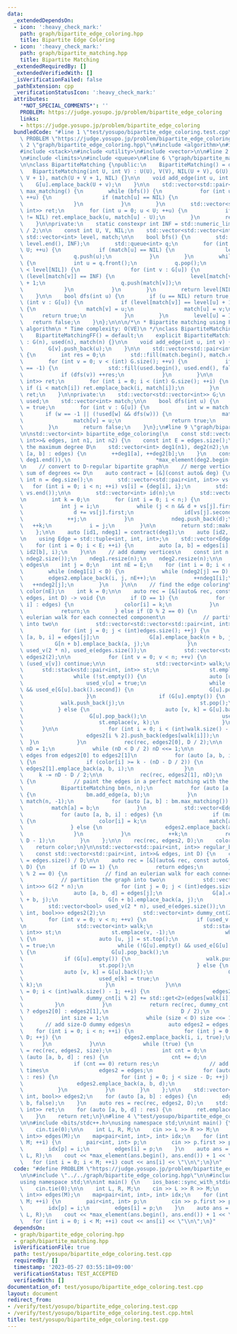 ```yaml
---
data:
  _extendedDependsOn:
  - icon: ':heavy_check_mark:'
    path: graph/bipartite_edge_coloring.hpp
    title: Bipartite Edge Coloring
  - icon: ':heavy_check_mark:'
    path: graph/bipartite_matching.hpp
    title: Bipartite Matching
  _extendedRequiredBy: []
  _extendedVerifiedWith: []
  _isVerificationFailed: false
  _pathExtension: cpp
  _verificationStatusIcon: ':heavy_check_mark:'
  attributes:
    '*NOT_SPECIAL_COMMENTS*': ''
    PROBLEM: https://judge.yosupo.jp/problem/bipartite_edge_coloring
    links:
    - https://judge.yosupo.jp/problem/bipartite_edge_coloring
  bundledCode: "#line 1 \"test/yosupo/bipartite_edge_coloring.test.cpp\"\n#define\
    \ PROBLEM \"https://judge.yosupo.jp/problem/bipartite_edge_coloring\"\n\n#line\
    \ 2 \"graph/bipartite_edge_coloring.hpp\"\n#include <algorithm>\n#include <map>\n\
    #include <stack>\n#include <utility>\n#include <vector>\n\n#line 2 \"graph/bipartite_matching.hpp\"\
    \n#include <limits>\n#include <queue>\n#line 6 \"graph/bipartite_matching.hpp\"\
    \n\nclass BipartiteMatching {\npublic:\n    BipartiteMatching() = default;\n \
    \   BipartiteMatching(int U, int V) : U(U), V(V), NIL(U + V), G(U), level(U +\
    \ V + 1), match(U + V + 1, NIL) {}\n\n    void add_edge(int u, int v) {\n    \
    \    G[u].emplace_back(U + v);\n    }\n\n    std::vector<std::pair<int, int>>\
    \ max_matching() {\n        while (bfs()) {\n            for (int u = 0; u < U;\
    \ ++u) {\n                if (match[u] == NIL) {\n                    dfs(u);\n\
    \                }\n            }\n        }\n        std::vector<std::pair<int,\
    \ int>> ret;\n        for (int u = 0; u < U; ++u) {\n            if (match[u]\
    \ != NIL) ret.emplace_back(u, match[u] - U);\n        }\n        return ret;\n\
    \    }\n\nprivate:\n    static constexpr int INF = std::numeric_limits<int>::max()\
    \ / 2;\n\n    const int U, V, NIL;\n    std::vector<std::vector<int>> G;\n   \
    \ std::vector<int> level, match;\n\n    bool bfs() {\n        std::fill(level.begin(),\
    \ level.end(), INF);\n        std::queue<int> q;\n        for (int u = 0; u <\
    \ U; ++u) {\n            if (match[u] == NIL) {\n                level[u] = 0;\n\
    \                q.push(u);\n            }\n        }\n        while (!q.empty())\
    \ {\n            int u = q.front();\n            q.pop();\n            if (level[u]\
    \ < level[NIL]) {\n                for (int v : G[u]) {\n                    if\
    \ (level[match[v]] == INF) {\n                        level[match[v]] = level[u]\
    \ + 1;\n                        q.push(match[v]);\n                    }\n   \
    \             }\n            }\n        }\n        return level[NIL] != INF;\n\
    \    }\n\n    bool dfs(int u) {\n        if (u == NIL) return true;\n        for\
    \ (int v : G[u]) {\n            if (level[match[v]] == level[u] + 1 && dfs(match[v]))\
    \ {\n                match[v] = u;\n                match[u] = v;\n          \
    \      return true;\n            }\n        }\n        level[u] = INF;\n     \
    \   return false;\n    }\n};\n\n\n/*\n * Bipartite matching using Ford-Fulkerson\
    \ algorithm\n * Time complexity: O(VE)\n */\nclass BipartiteMatchingFF {\npublic:\n\
    \    BipartiteMatchingFF() = default;\n    explicit BipartiteMatchingFF(int n)\
    \ : G(n), used(n), match(n) {}\n\n    void add_edge(int u, int v) {\n        G[u].push_back(v);\n\
    \        G[v].push_back(u);\n    }\n\n    std::vector<std::pair<int, int>> max_matching()\
    \ {\n        int res = 0;\n        std::fill(match.begin(), match.end(), -1);\n\
    \        for (int v = 0; v < (int) G.size(); ++v) {\n            if (match[v]\
    \ == -1) {\n                std::fill(used.begin(), used.end(), false);\n    \
    \            if (dfs(v)) ++res;\n            }\n        }\n\n        std::vector<std::pair<int,\
    \ int>> ret;\n        for (int i = 0; i < (int) G.size(); ++i) {\n           \
    \ if (i < match[i]) ret.emplace_back(i, match[i]);\n        }\n        return\
    \ ret;\n    }\n\nprivate:\n    std::vector<std::vector<int>> G;\n    std::vector<bool>\
    \ used;\n    std::vector<int> match;\n\n    bool dfs(int u) {\n        used[u]\
    \ = true;\n        for (int v : G[u]) {\n            int w = match[v];\n     \
    \       if (w == -1 || (!used[w] && dfs(w))) {\n                match[u] = v;\n\
    \                match[v] = u;\n                return true;\n            }\n\
    \        }\n        return false;\n    }\n};\n#line 9 \"graph/bipartite_edge_coloring.hpp\"\
    \n\nstd::vector<int> bipartite_edge_coloring(\n    const std::vector<std::pair<int,\
    \ int>>& edges, int n1, int n2) {\n    const int E = edges.size();\n    // find\
    \ the maximum degree D\n    std::vector<int> deg1(n1), deg2(n2);\n    for (auto\
    \ [a, b] : edges) {\n        ++deg1[a], ++deg2[b];\n    }\n    const int D = std::max(*max_element(deg1.begin(),\
    \ deg1.end()),\n                           *max_element(deg2.begin(), deg2.end()));\n\
    \n    // convert to D-regular bipartite graph\n    // merge vertices with the\
    \ sum of degrees <= D\n    auto contract = [&](const auto& deg) {\n        const\
    \ int n = deg.size();\n        std::vector<std::pair<int, int>> vs(n);\n     \
    \   for (int i = 0; i < n; ++i) vs[i] = {deg[i], i};\n        std::sort(vs.begin(),\
    \ vs.end());\n\n        std::vector<int> id(n);\n        std::vector<int> ndeg;\n\
    \n        int k = 0;\n        for (int i = 0; i < n;) {\n            int d = 0;\n\
    \            int j = i;\n            while (j < n && d + vs[j].first <= D) {\n\
    \                d += vs[j].first;\n                id[vs[j].second] = k;\n  \
    \              ++j;\n            }\n            ndeg.push_back(d);\n         \
    \   ++k;\n            i = j;\n        }\n\n        return std::make_pair(id, ndeg);\n\
    \    };\n\n    auto [id1, ndeg1] = contract(deg1);\n    auto [id2, ndeg2] = contract(deg2);\n\
    \n    using Edge = std::tuple<int, int, int>;\n    std::vector<Edge> edges2;\n\
    \    for (int i = 0; i < E; ++i) {\n        auto [a, b] = edges[i];\n        edges2.emplace_back(id1[a],\
    \ id2[b], i);\n    }\n\n    // add dummy vertices\n    const int n = std::max(ndeg1.size(),\
    \ ndeg2.size());\n    ndeg1.resize(n);\n    ndeg2.resize(n);\n\n    // add dummy\
    \ edges\n    int j = 0;\n    int nE = E;\n    for (int i = 0; i < n; ++i) {\n\
    \        while (ndeg1[i] < D) {\n            while (ndeg2[j] == D) ++j;\n    \
    \        edges2.emplace_back(i, j, nE++);\n            ++ndeg1[i];\n         \
    \   ++ndeg2[j];\n        }\n    }\n\n    // find the edge coloring\n    std::vector<int>\
    \ color(nE);\n    int k = 0;\n\n    auto rec = [&](auto& rec, const std::vector<Edge>&\
    \ edges, int D) -> void {\n        if (D == 1) {\n            for (auto [a, b,\
    \ i] : edges) {\n                color[i] = k;\n            }\n            ++k;\n\
    \            return;\n        } else if (D % 2 == 0) {\n            // find an\
    \ eulerian walk for each connected component\n            // partition the graph\
    \ into two\n            std::vector<std::vector<std::pair<int, int>>> G(2 * n);\n\
    \            for (int j = 0; j < (int)edges.size(); ++j) {\n                auto\
    \ [a, b, i] = edges[j];\n                G[a].emplace_back(n + b, j);\n      \
    \          G[n + b].emplace_back(a, j);\n            }\n            std::vector<bool>\
    \ used_v(2 * n), used_e(edges.size());\n            std::vector<std::vector<Edge>>\
    \ edges2(2);\n\n            for (int v = 0; v < n; ++v) {\n                if\
    \ (used_v[v]) continue;\n\n                std::vector<int> walk;\n          \
    \      std::stack<std::pair<int, int>> st;\n                st.emplace(v, -1);\n\
    \                while (!st.empty()) {\n                    auto [u, j] = st.top();\n\
    \                    used_v[u] = true;\n                    while (!G[u].empty()\
    \ && used_e[G[u].back().second]) {\n                        G[u].pop_back();\n\
    \                    }\n                    if (G[u].empty()) {\n            \
    \            walk.push_back(j);\n                        st.pop();\n         \
    \           } else {\n                        auto [v, k] = G[u].back();\n   \
    \                     G[u].pop_back();\n                        used_e[k] = true;\n\
    \                        st.emplace(v, k);\n                    }\n          \
    \      }\n\n                for (int i = 0; i < (int)walk.size() - 1; ++i) {\n\
    \                    edges2[i % 2].push_back(edges[walk[i]]);\n              \
    \  }\n            }\n            rec(rec, edges2[0], D / 2);\n\n            int\
    \ nD = 1;\n            while (nD < D / 2) nD <<= 1;\n\n            // add nD-D/2\
    \ edges from edges2[0] to edges2[1]\n            for (auto [a, b, i] : edges2[0])\
    \ {\n                if (color[i] >= k - (nD - D / 2)) {\n                   \
    \ edges2[1].emplace_back(a, b, i);\n                }\n            }\n       \
    \     k -= nD - D / 2;\n\n            rec(rec, edges2[1], nD);\n        } else\
    \ {\n            // paint the edges in a perfect matching with the same color\n\
    \            BipartiteMatching bm(n, n);\n            for (auto [a, b, i] : edges)\
    \ {\n                bm.add_edge(a, b);\n            }\n            std::vector<int>\
    \ match(n, -1);\n            for (auto [a, b] : bm.max_matching()) {\n       \
    \         match[a] = b;\n            }\n            std::vector<Edge> edges2;\n\
    \            for (auto [a, b, i] : edges) {\n                if (match[a] == b)\
    \ {\n                    color[i] = k;\n                    match[a] = -1;\n \
    \               } else {\n                    edges2.emplace_back(a, b, i);\n\
    \                }\n            }\n            ++k;\n            rec(rec, edges2,\
    \ D - 1);\n        }\n    };\n\n    rec(rec, edges2, D);\n    color.resize(E);\n\
    \    return color;\n}\n\nstd::vector<std::pair<int, int>> regular_bipartite_matching(\n\
    \    const std::vector<std::pair<int, int>>& edges, int D) {\n    const int n\
    \ = edges.size() / D;\n\n    auto rec = [&](auto& rec, const auto& edges, int\
    \ D) {\n        if (D == 1) {\n            return edges;\n        } else if (D\
    \ % 2 == 0) {\n            // find an eulerian walk for each connected component\n\
    \            // partition the graph into two\n            std::vector<std::vector<std::pair<int,\
    \ int>>> G(2 * n);\n            for (int j = 0; j < (int)edges.size(); ++j) {\n\
    \                auto [a, b, d] = edges[j];\n                G[a].emplace_back(n\
    \ + b, j);\n                G[n + b].emplace_back(a, j);\n            }\n    \
    \        std::vector<bool> used_v(2 * n), used_e(edges.size());\n            std::vector<std::vector<std::tuple<int,\
    \ int, bool>>> edges2(2);\n            std::vector<int> dummy_cnt(2);\n\n    \
    \        for (int v = 0; v < n; ++v) {\n                if (used_v[v]) continue;\n\
    \n                std::vector<int> walk;\n                std::stack<std::pair<int,\
    \ int>> st;\n                st.emplace(v, -1);\n                while (!st.empty())\
    \ {\n                    auto [u, j] = st.top();\n                    used_v[u]\
    \ = true;\n                    while (!G[u].empty() && used_e[G[u].back().second])\
    \ {\n                        G[u].pop_back();\n                    }\n       \
    \             if (G[u].empty()) {\n                        walk.push_back(j);\n\
    \                        st.pop();\n                    } else {\n           \
    \             auto [v, k] = G[u].back();\n                        G[u].pop_back();\n\
    \                        used_e[k] = true;\n                        st.emplace(v,\
    \ k);\n                    }\n                }\n\n                for (int i\
    \ = 0; i < (int)walk.size() - 1; ++i) {\n                    edges2[i % 2].push_back(edges[walk[i]]);\n\
    \                    dummy_cnt[i % 2] += std::get<2>(edges[walk[i]]);\n      \
    \          }\n            }\n            return rec(rec, dummy_cnt[0] < dummy_cnt[1]\
    \ ? edges2[0] : edges2[1],\n                       D / 2);\n        } else {\n\
    \            int size = 1;\n            while (size < D) size <<= 1;\n\n     \
    \       // add size-D dummy edges\n            auto edges2 = edges;\n        \
    \    for (int i = 0; i < n; ++i) {\n                for (int j = 0; j < size -\
    \ D; ++j) {\n                    edges2.emplace_back(i, i, true);\n          \
    \      }\n            }\n\n            while (true) {\n                auto res\
    \ = rec(rec, edges2, size);\n                int cnt = 0;\n                for\
    \ (auto [a, b, d] : res) {\n                    cnt += d;\n                }\n\
    \                if (cnt == 0) return res;\n                // add res size-D\
    \ times\n                edges2 = edges;\n                for (auto [a, b, d]\
    \ : res) {\n                    for (int j = 0; j < size - D; ++j) {\n       \
    \                 edges2.emplace_back(a, b, d);\n                    }\n     \
    \           }\n            }\n        }\n    };\n\n    std::vector<std::tuple<int,\
    \ int, bool>> edges2;\n    for (auto [a, b] : edges) {\n        edges2.emplace_back(a,\
    \ b, false);\n    }\n    auto res = rec(rec, edges2, D);\n    std::vector<std::pair<int,\
    \ int>> ret;\n    for (auto [a, b, d] : res) {\n        ret.emplace_back(a, b);\n\
    \    }\n    return ret;\n}\n#line 4 \"test/yosupo/bipartite_edge_coloring.test.cpp\"\
    \n\n#include <bits/stdc++.h>\nusing namespace std;\n\nint main() {\n    ios_base::sync_with_stdio(false);\n\
    \    cin.tie(0);\n\n    int L, R, M;\n    cin >> L >> R >> M;\n    vector<pair<int,\
    \ int>> edges(M);\n    map<pair<int, int>, int> idx;\n    for (int i = 0; i <\
    \ M; ++i) {\n        pair<int, int> p;\n        cin >> p.first >> p.second;\n\
    \        idx[p] = i;\n        edges[i] = p;\n    }\n    auto ans = bipartite_edge_coloring(edges,\
    \ L, R);\n    cout << *max_element(ans.begin(), ans.end()) + 1 << \"\\n\";\n \
    \   for (int i = 0; i < M; ++i) cout << ans[i] << \"\\n\";\n}\n"
  code: "#define PROBLEM \"https://judge.yosupo.jp/problem/bipartite_edge_coloring\"\
    \n\n#include \"../../graph/bipartite_edge_coloring.hpp\"\n\n#include <bits/stdc++.h>\n\
    using namespace std;\n\nint main() {\n    ios_base::sync_with_stdio(false);\n\
    \    cin.tie(0);\n\n    int L, R, M;\n    cin >> L >> R >> M;\n    vector<pair<int,\
    \ int>> edges(M);\n    map<pair<int, int>, int> idx;\n    for (int i = 0; i <\
    \ M; ++i) {\n        pair<int, int> p;\n        cin >> p.first >> p.second;\n\
    \        idx[p] = i;\n        edges[i] = p;\n    }\n    auto ans = bipartite_edge_coloring(edges,\
    \ L, R);\n    cout << *max_element(ans.begin(), ans.end()) + 1 << \"\\n\";\n \
    \   for (int i = 0; i < M; ++i) cout << ans[i] << \"\\n\";\n}"
  dependsOn:
  - graph/bipartite_edge_coloring.hpp
  - graph/bipartite_matching.hpp
  isVerificationFile: true
  path: test/yosupo/bipartite_edge_coloring.test.cpp
  requiredBy: []
  timestamp: '2023-05-27 03:55:18+09:00'
  verificationStatus: TEST_ACCEPTED
  verifiedWith: []
documentation_of: test/yosupo/bipartite_edge_coloring.test.cpp
layout: document
redirect_from:
- /verify/test/yosupo/bipartite_edge_coloring.test.cpp
- /verify/test/yosupo/bipartite_edge_coloring.test.cpp.html
title: test/yosupo/bipartite_edge_coloring.test.cpp
---
```

